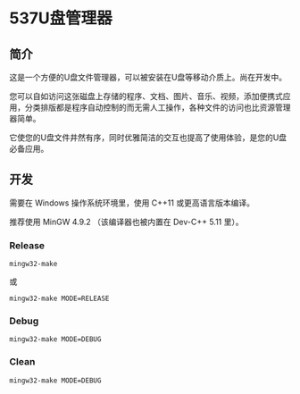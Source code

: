 # 537U盘管理器

## 简介

这是一个方便的U盘文件管理器，可以被安装在U盘等移动介质上。尚在开发中。

您可以自如访问这张磁盘上存储的程序、文档、图片、音乐、视频，添加便携式应用，分类排版都是程序自动控制的而无需人工操作，各种文件的访问也比资源管理器简单。

它使您的U盘文件井然有序，同时优雅简洁的交互也提高了使用体验，是您的U盘必备应用。

## 开发

需要在 Windows 操作系统环境里，使用 C++11 或更高语言版本编译。

推荐使用 MinGW 4.9.2 （该编译器也被内置在 Dev-C++ 5.11 里）。

### Release

```MinGW
mingw32-make
```

或

```MinGW
mingw32-make MODE=RELEASE
```

### Debug

```MinGW
mingw32-make MODE=DEBUG
```

### Clean

```MinGW
mingw32-make MODE=DEBUG
```
